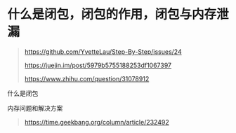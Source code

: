 # 什么是闭包，闭包的作用，闭包与内存泄漏

> https://github.com/YvetteLau/Step-By-Step/issues/24
>
> https://juejin.im/post/5979b5755188253df1067397
>
> https://www.zhihu.com/question/31078912



什么是闭包



内存问题和解决方案

> https://time.geekbang.org/column/article/232492



